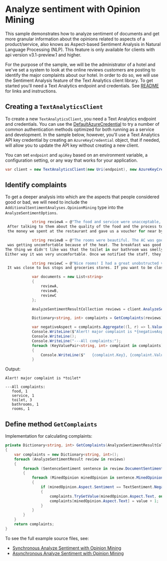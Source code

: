 # Analyze sentiment with Opinion Mining

This sample demonstrates how to analyze sentiment of documents and get more granular information about the opinions related to aspects of a product/service, also knows as Aspect-based Sentiment Analysis in Natural Language Processing (NLP). This feature is only available for clients with api version v3.1-preview.1 and higher.

For the purpose of the sample, we will be the administrator of a hotel and we've set a system to look at the online reviews customers are posting to identify the major complaints about our hotel.
In order to do so, we will use the Sentiment Analysis feature of the Text Analytics client library. To get started you'll need a Text Analytics endpoint and credentials.  See [README][README] for links and instructions.

## Creating a `TextAnalyticsClient`

To create a new `TextAnalyticsClient`, you need a Text Analytics endpoint and credentials.  You can use the [DefaultAzureCredential][DefaultAzureCredential] to try a number of common authentication methods optimized for both running as a service and development.  In the sample below, however, you'll use a Text Analytics API key credential by creating an `AzureKeyCredential` object, that if needed, will allow you to update the API key without creating a new client.

You can set `endpoint` and `apiKey` based on an environment variable, a configuration setting, or any way that works for your application.

```C# Snippet:TextAnalyticsSample1CreateClient
var client = new TextAnalyticsClient(new Uri(endpoint), new AzureKeyCredential(apiKey));
```

## Identify complaints

To get a deeper analysis into which are the aspects that people considered good or bad, we will need to include the `AdditionalSentimentAnalyses.OpinionMining` type into the `AnalyzeSentimentOptions`.

```C# Snippet:TAAnalyzeSentimentWithOpinionMining
            string reviewA = @"The food and service were unacceptable, but the concierge were nice.
 After talking to them about the quality of the food and the process to get room service they refunded 
 the money we spent at the restaurant and gave us a voucher for near by restaurants.";

            string reviewB = @"The rooms were beautiful. The AC was good and quiet, which was key for us as outside it was 100F and our baby
 was getting uncomfortable because of the heat. The breakfast was good too with good options and good servicing times.
The thing we didn't like was that the toilet in our bathroom was smelly. It could have been that the toilet was not cleaned before we arrived.
Either way it was very uncomfortable. Once we notified the staff, they came and cleaned it and left candles.";

            string reviewC = @"Nice rooms! I had a great unobstructed view of the Microsoft campus but bathrooms were old and the toilet was dirty when we arrived. 
 It was close to bus stops and groceries stores. If you want to be close to campus I will recommend it, otherwise, might be better to stay in a cleaner one.";

            var documents = new List<string>
            {
                reviewA,
                reviewB,
                reviewC
            };

            AnalyzeSentimentResultCollection reviews = client.AnalyzeSentimentBatch(documents, options: new AnalyzeSentimentOptions() { AdditionalSentimentAnalyses = AdditionalSentimentAnalyses.OpinionMining });

            Dictionary<string, int> complaints = GetComplaints(reviews);

            var negativeAspect = complaints.Aggregate((l, r) => l.Value > r.Value ? l : r).Key;
            Console.WriteLine($"Alert! major complaint is *{negativeAspect}*");
            Console.WriteLine();
            Console.WriteLine("---All complaints:");
            foreach (KeyValuePair<string, int> complaint in complaints)
            {
                Console.WriteLine($"   {complaint.Key}, {complaint.Value}");
            }
```

Output:
```
Alert! major complaint is *toilet*

---All complaints:
   food, 1
   service, 1
   toilet, 3
   bathrooms, 1
   rooms, 1
```

## Define method `GetComplaints`
Implementation for calculating complaints:

```C# Snippet:TAGetComplaints
private Dictionary<string, int> GetComplaints(AnalyzeSentimentResultCollection reviews)
{
    var complaints = new Dictionary<string, int>();
    foreach (AnalyzeSentimentResult review in reviews)
    {
        foreach (SentenceSentiment sentence in review.DocumentSentiment.Sentences)
        {
            foreach (MinedOpinion minedOpinion in sentence.MinedOpinions)
            {
                if (minedOpinion.Aspect.Sentiment == TextSentiment.Negative)
                {
                    complaints.TryGetValue(minedOpinion.Aspect.Text, out var value);
                    complaints[minedOpinion.Aspect.Text] = value + 1;
                }
            }
        }
    }
    return complaints;
}
```


To see the full example source files, see:
* [Synchronous Analyze Sentiment with Opinion Mining](https://github.com/Azure/azure-sdk-for-net/blob/master/sdk/textanalytics/Azure.AI.TextAnalytics//tests/samples/Sample2.1_AnalyzeSentimentWithOpinionMining.cs)
* [Asynchronous Analyze Sentiment with Opinion Mining](https://github.com/Azure/azure-sdk-for-net/blob/master/sdk/textanalytics/Azure.AI.TextAnalytics//tests/samples/Sample2.1_AnalyzeSentimentWithOpinionMiningAsync.cs)

[DefaultAzureCredential]: https://github.com/Azure/azure-sdk-for-net/blob/master/sdk/identity/Azure.Identity/README.md
[README]: https://github.com/Azure/azure-sdk-for-net/blob/master/sdk/textanalytics/Azure.AI.TextAnalytics/README.md